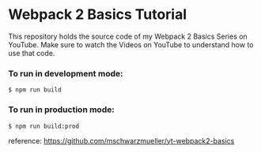 # Webpack 2 Basics Tutorial
This repository holds the source code of my Webpack 2 Basics Series on YouTube. Make sure to watch the Videos on YouTube to understand how to use that code.

### To run in development mode:
```
$ npm run build
```

### To run in production mode:
```
$ npm run build:prod
```


reference: https://github.com/mschwarzmueller/yt-webpack2-basics
